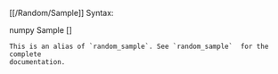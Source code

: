 [[/Random/Sample]]
Syntax:

  numpy Sample []


    This is an alias of `random_sample`. See `random_sample`  for the complete
    documentation.
    